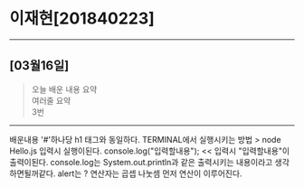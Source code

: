 # 이재현[201840223]
<hr/>

## [03월16일]
> 오늘 배운 내용 요약 <br>
> 여러줄 요약 <br>
> 3번
<hr/>

<p> 배운내용
'#'하나당 h1 태그와 동일하다. 
TERMINAL에서 실행시키는 방법 > node Hello.js 입력시 실행이된다. 
console.log("입력할내용"); << 입력시 "입력할내용"이 출력이된다. 
console.log는 System.out.println과 같은 출력시키는 내용이라고 생각하면될꺼같다.
alert는 ?
연산자는 곱셉 나눗셈 먼저 연산이 이루어진다.

<p>

<table>

</table>